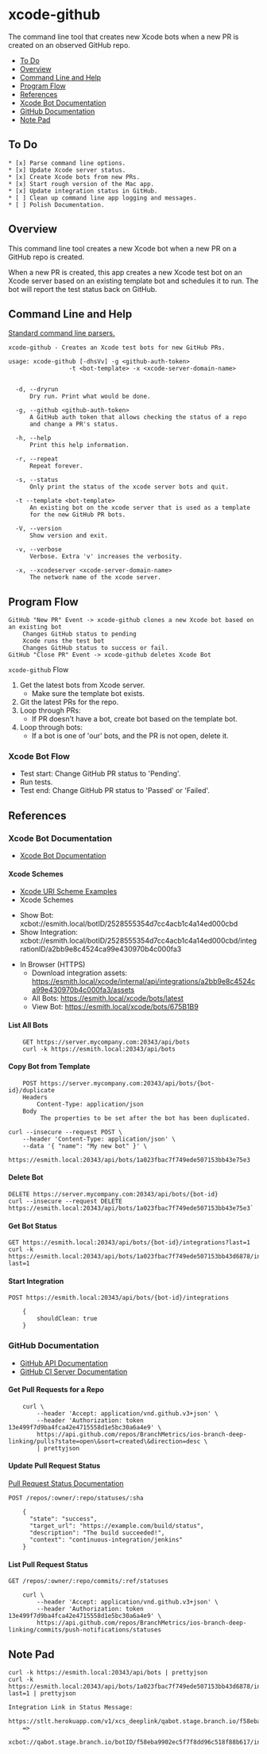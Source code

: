 # xcode-github

The command line tool that creates new Xcode bots when a new PR is created on an observed GitHub repo.

* [To Do](#to-do)
* [Overview](#overview)
* [Command Line and Help](#command-line-and-help)
* [Program Flow](#program-flow)
* [References](#references)
* [Xcode Bot Documentation](#xcode-bot-documentation)
* [GitHub Documentation](#github-documentation)
* [Note Pad](#note-pad)

## To Do
```
* [x] Parse command line options.
* [x] Update Xcode server status.
* [x] Create Xcode bots from new PRs.
* [x] Start rough version of the Mac app.
* [x] Update integration status in GitHub.
* [ ] Clean up command line app logging and messages.
* [ ] Polish Documentation.
```

## Overview

This command line tool creates a new Xcode bot when a new PR on a GitHub repo is created.

When a new PR is created, this app creates a new Xcode test bot on an Xcode server based on an existing template bot and schedules it to run. The bot will report the test status back on GitHub.

## Command Line and Help

[Standard command line parsers.](https://stackoverflow.com/questions/9642732/parsing-command-line-arguments)

```
xcode-github - Creates an Xcode test bots for new GitHub PRs.

usage: xcode-github [-dhsVv] -g <github-auth-token>
                 -t <bot-template> -x <xcode-server-domain-name>


  -d, --dryrun
      Dry run. Print what would be done.

  -g, --github <github-auth-token>
      A GitHub auth token that allows checking the status of a repo
      and change a PR's status.

  -h, --help
      Print this help information.
      
  -r, --repeat
      Repeat forever.
      
  -s, --status
      Only print the status of the xcode server bots and quit.

  -t --template <bot-template>
      An existing bot on the xcode server that is used as a template
      for the new GitHub PR bots.

  -V, --version
      Show version and exit.

  -v, --verbose
      Verbose. Extra 'v' increases the verbosity.

  -x, --xcodeserver <xcode-server-domain-name>
      The network name of the xcode server.
```

## Program Flow

```
GitHub "New PR" Event -> xcode-github clones a new Xcode bot based on an existing bot
    Changes GitHub status to pending
    Xcode runs the test bot
    Changes GitHub status to success or fail.
GitHub "Close PR" Event -> xcode-github deletes Xcode Bot
```

`xcode-github` Flow

1. Get the latest bots from Xcode server.
    * Make sure the template bot exists.
1. Git the latest PRs for the repo.
1. Loop through PRs:
    * If PR doesn't have a bot, create bot based on the template bot.
1. Loop through bots:
    * If a bot is one of 'our' bots, and the PR is not open, delete it.

### Xcode Bot Flow
* Test start: Change GitHub PR status to 'Pending'.
* Run tests.
* Test end: Change GitHub PR status to 'Passed' or 'Failed'.

## References

### Xcode Bot Documentation

* [Xcode Bot Documentation](https://developer.apple.com/library/content/documentation/Xcode/Conceptual/XcodeServerAPIReference/Bots.html)

#### Xcode Schemes
* [Xcode URI Scheme Examples](https://cocoaengineering.com/2018/01/01/some-useful-url-schemes-in-xcode-9/)
* Xcode Schemes
 - Show Bot: xcbot://esmith.local/botID/2528555354d7cc4acb1c4a14ed000cbd
 - Show Integration: xcbot://esmith.local/botID/2528555354d7cc4acb1c4a14ed000cbd/integrationID/a2bb9e8c4524ca99e430970b4c000fa3
* In Browser (HTTPS)
  - Download integration assets: https://esmith.local/xcode/internal/api/integrations/a2bb9e8c4524ca99e430970b4c000fa3/assets
  - All Bots: https://esmith.local/xcode/bots/latest
  - View Bot:  https://esmith.local/xcode/bots/675B1B9

#### List All Bots

        GET https://server.mycompany.com:20343/api/bots
        curl -k https://esmith.local:20343/api/bots

#### Copy Bot from Template

        POST https://server.mycompany.com:20343/api/bots/{bot-id}/duplicate
        Headers
            Content-Type: application/json
        Body
             The properties to be set after the bot has been duplicated.

```
curl --insecure --request POST \
    --header 'Content-Type: application/json' \
    --data '{ "name": "My new bot" }' \
    https://esmith.local:20343/api/bots/1a023fbac7f749ede507153bb43e75e3
```


#### Delete Bot
    DELETE https://server.mycompany.com:20343/api/bots/{bot-id}
    curl --insecure --request DELETE https://esmith.local:20343/api/bots/1a023fbac7f749ede507153bb43e75e3`

#### Get Bot Status
    GET https://esmith.local:20343/api/bots/{bot-id}/integrations?last=1
    curl -k https://esmith.local:20343/api/bots/1a023fbac7f749ede507153bb43d6878/integrations?last=1

#### Start Integration
    POST https://esmith.local:20343/api/bots/{bot-id}/integrations
```
    {
        shouldClean: true
    }
```

### GitHub Documentation
* [GitHub API Documentation](https://developer.github.com/v3/)
* [GitHub CI Server Documentation](https://developer.github.com/v3/guides/building-a-ci-server/)

#### Get Pull Requests for a Repo
```
    curl \
        --header 'Accept: application/vnd.github.v3+json' \
        --header 'Authorization: token 13e499f7d9ba4fca42e4715558d1e5bc30a6a4e9' \
        https://api.github.com/repos/BranchMetrics/ios-branch-deep-linking/pulls?state=open\&sort=created\&direction=desc \
        | prettyjson
```

#### Update Pull Request Status
[Pull Request Status Documentation](https://developer.github.com/v3/repos/statuses/)

    POST /repos/:owner/:repo/statuses/:sha
```
    {
      "state": "success",
      "target_url": "https://example.com/build/status",
      "description": "The build succeeded!",
      "context": "continuous-integration/jenkins"
    }
```

#### List Pull Request Status
    GET /repos/:owner/:repo/commits/:ref/statuses
```
    curl \
        --header 'Accept: application/vnd.github.v3+json' \
        --header 'Authorization: token 13e499f7d9ba4fca42e4715558d1e5bc30a6a4e9' \
        https://api.github.com/repos/BranchMetrics/ios-branch-deep-linking/commits/push-notifications/statuses
```

## Note Pad
```
curl -k https://esmith.local:20343/api/bots | prettyjson
curl -k https://esmith.local:20343/api/bots/1a023fbac7f749ede507153bb43d6878/integrations?last=1 | prettyjson

Integration Link in Status Message:
  https://stlt.herokuapp.com/v1/xcs_deeplink/qabot.stage.branch.io/f58eba9902ec5f7f8dd96c518f88b617/fe902cbba44b59ff95b81a640158bc6f
    =>
  xcbot://qabot.stage.branch.io/botID/f58eba9902ec5f7f8dd96c518f88b617/integrationID/fe902cbba44b59ff95b81a640158bc6f
```
